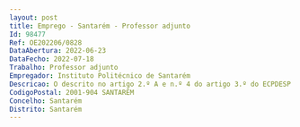 ```yaml
--- 
layout: post
title: Emprego - Santarém - Professor adjunto
Id: 98477
Ref: OE202206/0828
DataAbertura: 2022-06-23
DataFecho: 2022-07-18
Trabalho: Professor adjunto
Empregador: Instituto Politécnico de Santarém
Descricao: O descrito no artigo 2.º A e n.º 4 do artigo 3.º do ECPDESP e no Regulamento da Prestação de Serviço dos Docentes do IPSantarém, publicado no Diário da República, 2.ª série n.º 122, de 25 de junho de 2010.
CodigoPostal: 2001-904 SANTARÉM
Concelho: Santarém
Distrito: Santarém
--- 
```

